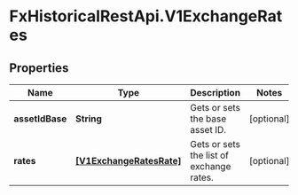 # FxHistoricalRestApi.V1ExchangeRates

## Properties

Name | Type | Description | Notes
------------ | ------------- | ------------- | -------------
**assetIdBase** | **String** | Gets or sets the base asset ID. | [optional] 
**rates** | [**[V1ExchangeRatesRate]**](V1ExchangeRatesRate.md) | Gets or sets the list of exchange rates. | [optional] 



